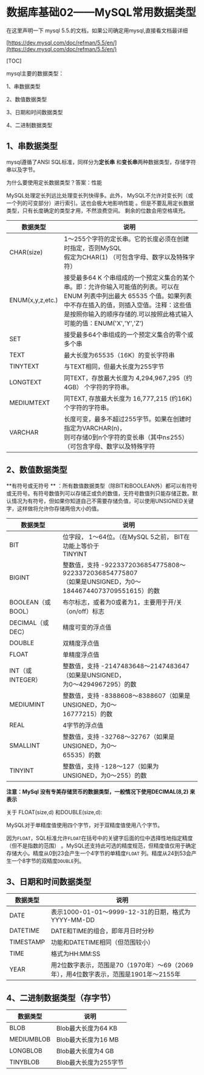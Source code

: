 # 数据库基础02——MySQL常用数据类型

在这里声明一下 mysql 5.5.的文档，如果公司确定用mysql,直接看文档最详细

[https://dev.mysql.com/doc/refman/5.5/en/](https://dev.mysql.com/doc/refman/5.5/en/)

[TOC]

 mysql主要的数据类型：

1、串数据类型 

2、数值数据类型

3、日期和时间数据类型

4、二进制数据类型 

## 1、串数据类型

mysql遵循了ANSI SQL标准，同样分为**定长串** 和**变长串**两种数据类型，存储字符串以及字节。

为什么要使用定长数据类型？答案：性能

MySQL处理定长列远比处理变长列快得多。此外， MySQL不允许对变长列（或一个列的可变部分）进行索引。这也会极大地影响性能 。但是不要乱用定长数据类型，只有长度确定的类型才用，不然浪费空间。 剩余的位数会用空格填充。

| 数据类型         | 说明                                                         |
| ---------------- | ------------------------------------------------------------ |
| CHAR(size)       | 1～255个字符的定长串。它的长度必须在创建时指定，否则MySQL<br/>假定为CHAR(1)      （可包含字母、数字以及特殊字符） |
| ENUM(x,y,z,etc.) | 接受最多64 K 个串组成的一个预定义集合的某个串。即：允许你输入可能值的列表。可以在 ENUM 列表中列出最大 65535 个值。如果列表中不存在插入的值，则插入空值。注释：这些值是按照你输入的顺序存储的.可以按照此格式输入可能的值：ENUM('X','Y','Z') |
| SET              | 接受最多64个串组成的一个预定义集合的零个或多个串             |
| TEXT             | 最大长度为65535（16K）的变长字符串                           |
| TINYTEXT         | 与TEXT相同，但最大长度为255字节                              |
| LONGTEXT         | 同TEXT，存放最大长度为 4,294,967,295（约4GB） 个字符的字符串。 |
| MEDIUMTEXT       | 同TEXT, 存放最大长度为 16,777,215 (约16K)个字符的字符串。    |
| VARCHAR          | 长度可变，最多不超过255字节。如果在创建时指定为VARCHAR(n)，<br/>则可存储0到n个字符的变长串（其中n≤255） （可包含字母、数字以及特殊字符 |

## 2、数值数据类型

**有符号或无符号 ** ：所有数值数据类型（除BIT和BOOLEAN外）都可以有符号或无符号。有符号数值列可以存储正或负的数值，无符号数值列只能存储正数。默认情况为有符号，但如果你知道自己不需要存储负值，可以使用UNSIGNED关键字，这样做将允许你存储两倍大小的值。 

| 数据类型          | 说明                                                         |
| ----------------- | ------------------------------------------------------------ |
| BIT               | 位字段， 1～64位。（在MySQL 5之前， BIT在功能上等价于<br/>TINYINT |
| BIGINT            | 整数值，支持 -9223372036854775808～9223372036854775807<br/>（如果是UNSIGNED，为0～18446744073709551615）的数 |
| BOOLEAN（或BOOL） | 布尔标志，或者为0或者为1，主要用于开/关（on/off）标志        |
| DECIMAL（或DEC）  | 精度可变的浮点值                                             |
| DOUBLE            | 双精度浮点值                                                 |
| FLOAT             | 单精度浮点值                                                 |
| INT（或INTEGER）  | 整数值，支持 -2147483648～2147483647（如果是UNSIGNED，<br/>为0～4294967295）的数 |
| MEDIUMINT         | 整数值，支持 -8388608～8388607（如果是UNSIGNED，为0～<br/>16777215）的数 |
| REAL              | 4字节的浮点值                                                |
| SMALLINT          | 整数值，支持 -32768～32767（如果是UNSIGNED，为0～<br/>65535）的数 |
| TINYINT           | 整数值，支持 -128～127（如果为UNSIGNED，为0～255）的数       |

**注意：MySql 没有专美存储货币的数据类型，一般情况下使用DECIMAL(8,2)  来表示**

关于 FLOAT(size,d) 和DOUBLE(size,d):   

MySQL对于单精度值使用四个字节，对于双精度值使用八个字节。

因为`FLOAT`，SQL标准允许`FLOAT`在括号中的关键字后面的位中选择性地指定精度（但不是指数的范围） 。MySQL还支持此可选的精度规范，但精度值仅用于确定存储大小。精度从0到23会产生一个4字节的单精度`FLOAT` 列。精度从24到53会产生一个8字节的双精度`DOUBLE`列。

## 3、日期和时间数据类型 

| 数据类型  | 说明                                                         |
| --------- | ------------------------------------------------------------ |
| DATE      | 表示1000-01-01～9999-12-31的日期，格式为<br/>YYYY-MM-DD      |
| DATETIME  | DATE和TIME的组合，即年月日时分秒                             |
| TIMESTAMP | 功能和DATETIME相同（但范围较小）                             |
| TIME      | 格式为HH:MM:SS                                               |
| YEAR      | 用2位数字表示，范围是70（1970年）～69（2069<br/>年），用4位数字表示，范围是1901年～2155年 |

## 4、二进制数据类型（存字节）

| 数据类型   | 说明                  |
| ---------- | --------------------- |
| BLOB       | Blob最大长度为64 KB   |
| MEDIUMBLOB | Blob最大长度为16 MB   |
| LONGBLOB   | Blob最大长度为4 GB    |
| TINYBLOB   | Blob最大长度为255字节 |

